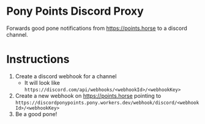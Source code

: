 # Pony Points Discord Proxy

Forwards good pone notifications from https://points.horse to a discord channel.

# Instructions
1. Create a discord webhook for a channel
    - It will look like `https://discord.com/api/webhooks/<webhookId>/<webhookKey>`
2. Create a new webhook on https://points.horse pointing to `https://discordponypoints.pony.workers.dev/webhook/discord/<webhookId>/<webhookKey>`
3. Be a good pone!
